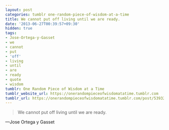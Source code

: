```yaml
---
layout: post
categories: tumblr one-random-piece-of-wisdom-at-a-time
title: We cannot put off living until we are ready.
date: '2013-06-27T00:39:57+09:30'
hidden: true
tags:
- Jose-Ortega-y-Gasset
- we
- cannot
- put
- 'off'
- living
- until
- are
- ready
- quote
- wisdom
tumblr: One Random Piece of Wisdom at a Time
tumblr_website_url: https://onerandompieceofwisdomatatime.tumblr.com
tumblr_url: https://onerandompieceofwisdomatatime.tumblr.com/post/53932750044/we-cannot-put-off-living-until-we-are-ready
---
```

> We cannot put off living until we are ready.

—Jose Ortega y Gasset
